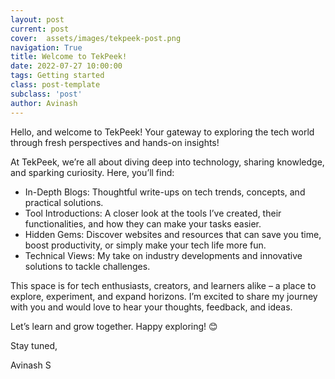 ```yaml
---
layout: post
current: post
cover:  assets/images/tekpeek-post.png
navigation: True
title: Welcome to TekPeek!
date: 2022-07-27 10:00:00
tags: Getting started
class: post-template
subclass: 'post'
author: Avinash
---
```


Hello, and welcome to TekPeek! Your gateway to exploring the tech world through fresh perspectives and hands-on insights!

At TekPeek, we’re all about diving deep into technology, sharing knowledge, and sparking curiosity. Here, you’ll find:

- In-Depth Blogs: Thoughtful write-ups on tech trends, concepts, and practical solutions.
- Tool Introductions: A closer look at the tools I’ve created, their functionalities, and how they can make your tasks easier.
- Hidden Gems: Discover websites and resources that can save you time, boost productivity, or simply make your tech life more fun.
- Technical Views: My take on industry developments and innovative solutions to tackle challenges.

This space is for tech enthusiasts, creators, and learners alike – a place to explore, experiment, and expand horizons. I’m excited to share my journey with you and would love to hear your thoughts, feedback, and ideas.

Let’s learn and grow together. Happy exploring! 😊

Stay tuned,

Avinash S